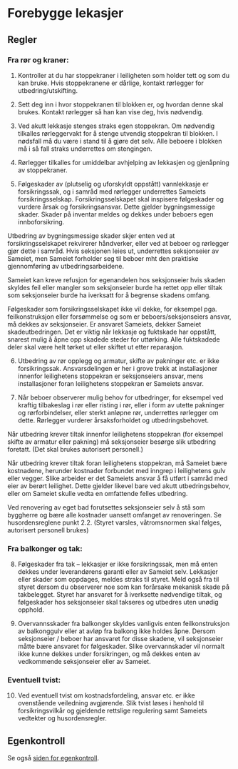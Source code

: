 Forebygge lekasjer
==================

Regler
------

### Fra rør og kraner:

1. Kontroller at du har stoppekraner i leiligheten som holder tett og som du kan bruke. Hvis stoppekranene er dårlige, kontakt rørlegger for utbedring/utskifting.

2. Sett deg inn i hvor stoppekranen til blokken er, og hvordan denne skal brukes. Kontakt rørlegger så han kan vise deg, hvis nødvendig.

3. Ved akutt lekkasje stenges straks egen stoppekran. Om nødvendig tilkalles rørleggervakt for å stenge utvendig stoppekran til blokken. I nødsfall må du være i stand til å gjøre det selv. Alle beboere i blokken må i så fall straks underrettes om stengingen.

4. Rørlegger tilkalles for umiddelbar avhjelping av lekkasjen og gjenåpning av stoppekraner.

5. Følgeskader av (plutselig og uforskyldt oppstått) vannlekkasje er forsikringssak, og i samråd med rørlegger underrettes Sameiets forsikringsselskap.  Forsikrings­selskapet skal inspisere følgeskader og vurdere årsak og forsikringsansvar. Dette gjelder bygningsmessige skader. Skader på inventar meldes og dekkes under beboers egen innboforsikring.

 Utbedring av bygningsmessige skader skjer enten ved at forsikringsselskapet rekvirerer håndverker, eller ved at beboer og rørlegger gjør dette i samråd. Hvis seksjonen leies ut, underrettes seksjonseier av Sameiet, men Sameiet forholder seg til beboer mht den praktiske gjennomføring av utbedringsarbeidene.

 Sameiet kan kreve refusjon for egenandelen hos seksjonseier hvis skaden skyldes feil eller mangler som seksjonseier burde ha rettet opp eller tiltak som seksjonseier burde ha iverksatt for å begrense skadens omfang.

 Følgeskader som forsikringsselskapet ikke vil dekke, for eksempel pga. feilkonstruksjon eller forsømmelse og som er beboers/seksjonseiers ansvar, må dekkes av seksjonseier. Er ansvaret Sameiets, dekker Sameiet skadeutbedringen.
Det er viktig når lekkasje og fuktskade har oppstått, snarest mulig å åpne opp skadede steder for uttørking. Alle fuktskadede deler skal være helt tørket ut eller skiftet ut etter reparasjon.

6. Utbedring av rør opplegg og armatur, skifte av pakninger etc. er ikke forsikringssak. Ansvarsdelingen er her i grove trekk at installasjoner innenfor leilighetens stoppekran er seksjonseiers ansvar, mens installasjoner foran leilighetens stoppekran er Sameiets ansvar.

7. Når beboer observerer mulig behov for utbedringer, for eksempel ved kraftig tilbakeslag i rør eller risting i rør, eller i form av utette pakninger og rørforbindelser, eller sterkt anløpne rør, underrettes rørlegger om dette. Rørlegger vurderer årsaksforholdet og utbedringsbehovet.

 Når utbedring krever tiltak innenfor leilighetens stoppekran (for eksempel skifte av armatur eller pakning) må seksjonseier besørge slik utbedring foretatt. (Det skal brukes autorisert personell.)

 Når utbedring krever tiltak foran leilighetens stoppekran, må Sameiet bære kostnadene, herunder kostnader forbundet med inngrep i leilighetens gulv eller vegger. Slike arbeider er det Sameiets ansvar å få utført i samråd med eier av berørt leilighet. Dette gjelder likevel bare ved akutt utbedringsbehov, eller om Sameiet skulle vedta en omfattende felles utbedring.

 Ved renovering av eget bad forutsettes seksjonseier selv å stå som byggherre og bære alle kostnader uansett omfanget av renoveringen. Se husordensreglene punkt 2.2. (Styret varsles, våtromsnormen skal følges, autorisert personell brukes)

### Fra balkonger og tak:

8. Følgeskader fra tak – lekkasjer er ikke forsikringssak, men må enten dekkes under leverandørens garanti eller av Sameiet selv. Lekkasjer eller skader som oppdages, meldes straks til styret. Meld også fra til styret dersom du observerer noe som kan forårsake mekanisk skade på takbelegget. Styret har ansvaret for å iverksette nødvendige tiltak, og følgeskader hos seksjonseier skal takseres og utbedres uten unødig opphold.

9. Overvannsskader fra balkonger skyldes vanligvis enten feilkonstruksjon av balkonggulv eller at avløp fra balkong ikke holdes åpne. Dersom seksjonseier / beboer har ansvaret for disse skadene, vil seksjonseier måtte bære ansvaret for følgeskader. Slike overvannskader vil normalt ikke kunne dekkes under forsikringen, og må dekkes enten av vedkommende seksjonseier eller av Sameiet.

### Eventuell tvist:

10. Ved eventuell tvist om kostnadsfordeling, ansvar etc. er ikke ovenstående veiledning avgjørende. Slik tvist løses i henhold til forsikringsvilkår og gjeldende rettslige regulering samt Sameiets vedtekter og husordensregler.

Egenkontroll
------------

Se også [siden for egenkontroll](/nyttig/egenkontroll/).

